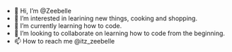 - 👋 Hi, I’m @Zeebelle
- 👀 I’m interested in learining new things, cooking and shopping.  
- 🌱 I’m currently learning how to code.
- 💞️ I’m looking to collaborate on learning how to code from the beginning.  
- 📫 How to reach me @itz_zeebelle

<!---
Zeebelle/Zeebelle is a ✨ special ✨ repository because its `README.md` (this file) appears on your GitHub profile.
You can click the Preview link to take a look at your changes.
--->
